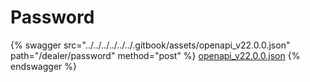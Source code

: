 # Password

{% swagger src="../../../../../../.gitbook/assets/openapi_v22.0.0.json" path="/dealer/password" method="post" %}
[openapi_v22.0.0.json](../../../../../../.gitbook/assets/openapi_v22.0.0.json)
{% endswagger %}
